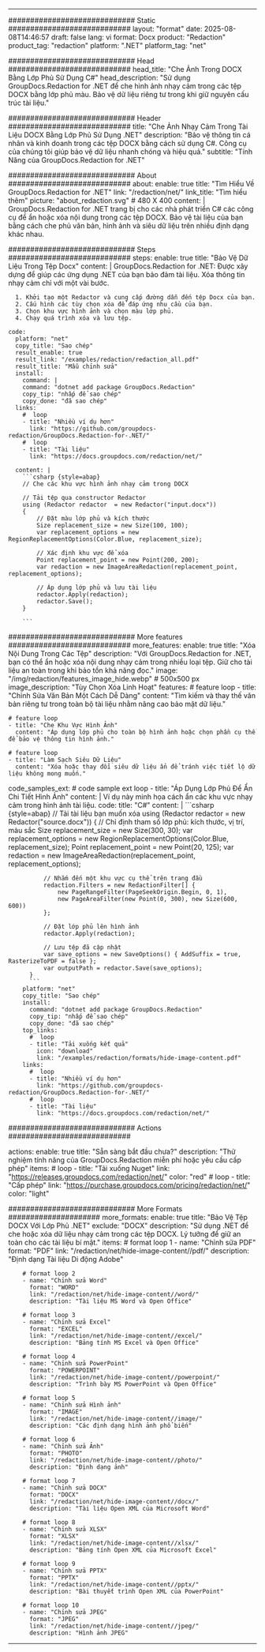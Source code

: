 
---
############################# Static ############################
layout: "format"
date:  2025-08-08T14:46:57
draft: false
lang: vi
format: Docx
product: "Redaction"
product_tag: "redaction"
platform: ".NET"
platform_tag: "net"

############################# Head ############################
head_title: "Che Ảnh Trong DOCX Bằng Lớp Phủ Sử Dụng C#"
head_description: "Sử dụng GroupDocs.Redaction for .NET để che hình ảnh nhạy cảm trong các tệp DOCX bằng lớp phủ màu. Bảo vệ dữ liệu riêng tư trong khi giữ nguyên cấu trúc tài liệu."

############################# Header ############################
title: "Che Ảnh Nhạy Cảm Trong Tài Liệu DOCX Bằng Lớp Phủ Sử Dụng .NET" 
description: "Bảo vệ thông tin cá nhân và kinh doanh trong các tệp DOCX bằng cách sử dụng C#. Công cụ của chúng tôi giúp bảo vệ dữ liệu nhanh chóng và hiệu quả."
subtitle: "Tính Năng của GroupDocs.Redaction for .NET" 

############################# About ############################
about:
    enable: true
    title: "Tìm Hiểu Về GroupDocs.Redaction for .NET"
    link: "/redaction/net/"
    link_title: "Tìm hiểu thêm"
    picture: "about_redaction.svg" # 480 X 400
    content: |
       GroupDocs.Redaction for .NET trang bị cho các nhà phát triển C# các công cụ để ẩn hoặc xóa nội dung trong các tệp DOCX. Bảo vệ tài liệu của bạn bằng cách che phủ văn bản, hình ảnh và siêu dữ liệu trên nhiều định dạng khác nhau.

############################# Steps ############################
steps:
    enable: true
    title: "Bảo Vệ Dữ Liệu Trong Tệp Docx"
    content: |
      GroupDocs.Redaction for .NET: Được xây dựng để giúp các ứng dụng .NET của bạn bảo đảm tài liệu. Xóa thông tin nhạy cảm chỉ với một vài bước.
      
      1. Khởi tạo một Redactor và cung cấp đường dẫn đến tệp Docx của bạn.
      2. Cấu hình các tùy chọn xóa để đáp ứng nhu cầu của bạn.
      3. Chọn khu vực hình ảnh và chọn màu lớp phủ.
      4. Chạy quá trình xóa và lưu tệp.
   
    code:
      platform: "net"
      copy_title: "Sao chép"
      result_enable: true
      result_link: "/examples/redaction/redaction_all.pdf"
      result_title: "Mẫu chỉnh sửa"
      install:
        command: |
        command: "dotnet add package GroupDocs.Redaction"
        copy_tip: "nhấp để sao chép"
        copy_done: "đã sao chép"
      links:
        #  loop
        - title: "Nhiều ví dụ hơn"
          link: "https://github.com/groupdocs-redaction/GroupDocs.Redaction-for-.NET/"
        #  loop
        - title: "Tài liệu"
          link: "https://docs.groupdocs.com/redaction/net/"
          
      content: |
        ```csharp {style=abap}
        // Che các khu vực hình ảnh nhạy cảm trong DOCX

        // Tải tệp qua constructor Redactor
        using (Redactor redactor  = new Redactor("input.docx"))
        {
            // Đặt màu lớp phủ và kích thước
            Size replacement_size = new Size(100, 100);
            var replacement_options = new RegionReplacementOptions(Color.Blue, replacement_size);

            // Xác định khu vực để xóa
            Point replacement_point = new Point(200, 200);
            var redaction = new ImageAreaRedaction(replacement_point, replacement_options);
            
            // Áp dụng lớp phủ và lưu tài liệu
            redactor.Apply(redaction);
            redactor.Save();
        }
        
        ```            


############################# More features ############################
more_features:
  enable: true
  title: "Xóa Nội Dung Trong Các Tệp"
  description: "Với GroupDocs.Redaction for .NET, bạn có thể ẩn hoặc xóa nội dung nhạy cảm trong nhiều loại tệp. Giữ cho tài liệu an toàn trong khi bảo tồn khả năng đọc."
  image: "/img/redaction/features_image_hide.webp" # 500x500 px
  image_description: "Tùy Chọn Xóa Linh Hoạt"
  features:
    # feature loop
    - title: "Chỉnh Sửa Văn Bản Một Cách Dễ Dàng"
      content: "Tìm kiếm và thay thế văn bản riêng tư trong toàn bộ tài liệu nhằm nâng cao bảo mật dữ liệu."

    # feature loop
    - title: "Che Khu Vực Hình Ảnh"
      content: "Áp dụng lớp phủ cho toàn bộ hình ảnh hoặc chọn phần cụ thể để bảo vệ thông tin hình ảnh."

    # feature loop
    - title: "Làm Sạch Siêu Dữ Liệu"
      content: "Xóa hoặc thay đổi siêu dữ liệu ẩn để tránh việc tiết lộ dữ liệu không mong muốn."
      
  code_samples_ext:
    # code sample ext loop
    - title: "Áp Dụng Lớp Phủ Để Ẩn Chi Tiết Hình Ảnh"
      content: |
        Ví dụ này minh họa cách ẩn các khu vực nhạy cảm trong hình ảnh tài liệu.
      code:
        title: "C#"
        content: |
          ```csharp {style=abap}
          //  Tải tài liệu bạn muốn xóa
          using (Redactor redactor  = new Redactor("source.docx"))
          {
              // Chỉ định tham số lớp phủ: kích thước, vị trí, màu sắc
              Size replacement_size = new Size(300, 30);
              var replacement_options = new RegionReplacementOptions(Color.Blue, replacement_size);
              Point replacement_point = new Point(20, 125);
              var redaction = new ImageAreaRedaction(replacement_point, replacement_options);
 
              // Nhắm đến một khu vực cụ thể trên trang đầu
              redaction.Filters = new RedactionFilter[] {
                  new PageRangeFilter(PageSeekOrigin.Begin, 0, 1),
                  new PageAreaFilter(new Point(0, 300), new Size(600, 600))
              };

              // Đặt lớp phủ lên hình ảnh
              redactor.Apply(redaction);

              // Lưu tệp đã cập nhật
              var save_options = new SaveOptions() { AddSuffix = true, RasterizeToPDF = false };
              var outputPath = redactor.Save(save_options);
          }
          ```
        platform: "net"
        copy_title: "Sao chép"
        install:
          command: "dotnet add package GroupDocs.Redaction"
          copy_tip: "nhấp để sao chép"
          copy_done: "đã sao chép"
        top_links:
          #  loop
          - title: "Tải xuống kết quả"
            icon: "download"
            link: "/examples/redaction/formats/hide-image-content.pdf"
        links:
          #  loop
          - title: "Nhiều ví dụ hơn"
            link: "https://github.com/groupdocs-redaction/GroupDocs.Redaction-for-.NET/"
          #  loop
          - title: "Tài liệu"
            link: "https://docs.groupdocs.com/redaction/net/"


############################# Actions ############################

actions:
  enable: true
  title: "Sẵn sàng bắt đầu chưa?"
  description: "Thử nghiệm tính năng của GroupDocs.Redaction miễn phí hoặc yêu cầu cấp phép"
  items:
    #  loop
    - title: "Tải xuống Nuget"
      link: "https://releases.groupdocs.com/redaction/net/"
      color: "red"
        #  loop
    - title: "Cấp phép"
      link: "https://purchase.groupdocs.com/pricing/redaction/net/"
      color: "light"


############################# More Formats #####################
more_formats:
    enable: true
    title: "Bảo Vệ Tệp DOCX Với Lớp Phủ .NET"
    exclude: "DOCX"
    description: "Sử dụng .NET để che hoặc xóa dữ liệu nhạy cảm trong các tệp DOCX. Lý tưởng để giữ an toàn cho các tài liệu bí mật."
    items: 
        # format loop 1
        - name: "Chỉnh sửa PDF"
          format: "PDF"
          link: "/redaction/net/hide-image-content//pdf/"
          description: "Định dạng Tài liệu Di động Adobe"

        # format loop 2
        - name: "Chỉnh sửa Word"
          format: "WORD"
          link: "/redaction/net/hide-image-content//word/"
          description: "Tài liệu MS Word và Open Office"
          
        # format loop 3
        - name: "Chỉnh sửa Excel"
          format: "EXCEL"
          link: "/redaction/net/hide-image-content//excel/"
          description: "Bảng tính MS Excel và Open Office"

        # format loop 4
        - name: "Chỉnh sửa PowerPoint"
          format: "POWERPOINT"
          link: "/redaction/net/hide-image-content//powerpoint/"
          description: "Trình bày MS PowerPoint và Open Office"

        # format loop 5
        - name: "Chỉnh sửa Hình ảnh"
          format: "IMAGE"
          link: "/redaction/net/hide-image-content//image/"
          description: "Các định dạng hình ảnh phổ biến"

        # format loop 6
        - name: "Chỉnh sửa Ảnh"
          format: "PHOTO"
          link: "/redaction/net/hide-image-content//photo/"
          description: "Định dạng ảnh"

        # format loop 7
        - name: "Chỉnh sửa DOCX"
          format: "DOCX"
          link: "/redaction/net/hide-image-content//docx/"
          description: "Tài liệu Open XML của Microsoft Word"
          
        # format loop 8
        - name: "Chỉnh sửa XLSX"
          format: "XLSX"
          link: "/redaction/net/hide-image-content//xlsx/"
          description: "Bảng tính Open XML của Microsoft Excel"
          
        # format loop 9
        - name: "Chỉnh sửa PPTX"
          format: "PPTX"
          link: "/redaction/net/hide-image-content//pptx/"
          description: "Bài thuyết trình Open XML của PowerPoint"

        # format loop 10
        - name: "Chỉnh sửa JPEG"
          format: "JPEG"
          link: "/redaction/net/hide-image-content//jpeg/"
          description: "Hình ảnh JPEG"


---